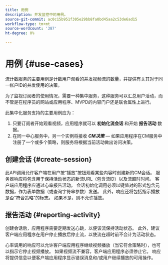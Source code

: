 ```yaml
---
title: 用例
description: 并发监控中的用例。
source-git-commit: ac0c15b951f305e29bb8fa0bd45aa2c53de6ad15
workflow-type: tm+mt
source-wordcount: '387'
ht-degree: 0%

---
```



# 用例 {#use-cases}

流计数服务的主要用例是计数用户观看的并发视频流的数量，并提供有关其对于同一帐户ID的并发使用的决策。

为了监视订阅者的使用情况，需要一种集中服务，这种服务可以汇总用户活动，而不管是在程序员的网站或应用程序、MVPD的内容门户还是联合属性上进行。

此集中化服务支持的主要用例应为：

1. 只要订阅者开始观看视频，应用程序就可以 **初始化流会话** 和开始 **报告活动** 数据。
1. 在同一中心服务中，另一个实例将接收 ***CM决策***  — 如果应用程序在CM服务中注册了一个或多个策略，则服务将根据当前活动做出访问决策。


## 创建会话 {#create-session}

此API调用允许客户端在用户按“播放”按钮观看某些内容时创建新的CM会话。 服务器响应将包含用于保持活动状态的新流URL（包含流ID）以及流超时时间。 客户端应用程序应通过心率报告活动。 会话初始化调用必须以键值对的形式包含元数据，作为表单数据（或查询字符串参数）发送。 此外，响应还将包括指示播放是否“符合策略”的标志。 如果不是，则不允许播放。

## 报告活动 {#reporting-activity}

创建会话后，应用程序需要定期发送心跳，以便该流保持活动状态。 此外，建议客户端应用程序在用户停止播放后停止流，以使流在超时前不会计为活动状态。

心率调用的响应可以允许客户端应用程序继续视频播放（当它符合策略时），也可以指示它停止视频播放。 如果视频流不兼容，客户端应用程序必须停止它。 响应将提供信息以便客户端应用程序显示错误消息和/或用户继续播放的可用操作。
